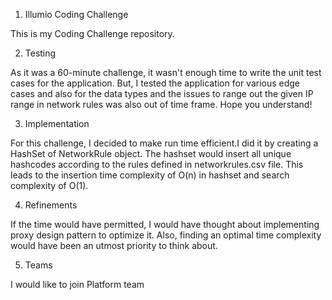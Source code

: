 1. Illumio Coding Challenge

This is my Coding Challenge repository.

2. Testing

As it was a 60-minute challenge, it wasn't enough time to write the unit test cases for the application. But, I tested the application
for various edge cases and also for the data types and the issues to range out the given IP range in network rules was also out of time frame. Hope you understand!

3. Implementation

For this challenge, I decided to make run time efficient.I did it by creating a HashSet of NetworkRule object. The hashset would insert
all unique hashcodes according to the rules defined in networkrules.csv file. This leads to the insertion time complexity of O(n) in
hashset and search complexity of O(1).

4. Refinements

If the time would have permitted, I would have thought about implementing proxy design pattern to optimize it. Also, finding an optimal
time complexity would have been an utmost priority to think about.

5. Teams

I would like to join Platform team
